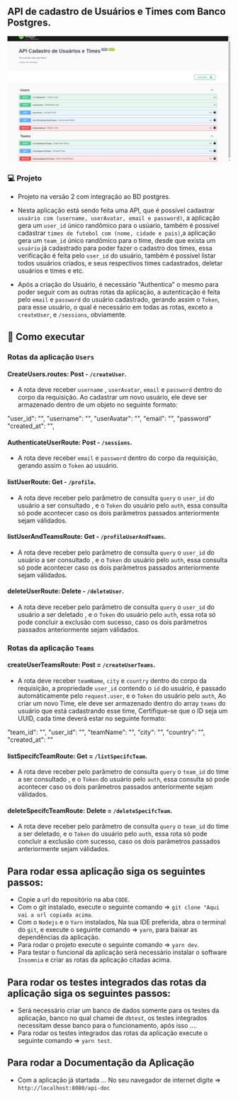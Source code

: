 ## API de cadastro de Usuários e Times com Banco Postgres.

<p align="center">
<img src="screens/documentacao.png" alt="demostração" />
</p>

### 💻 Projeto

- Projeto na versão 2 com integração ao BD postgres.

- Nesta aplicação está sendo feita uma API, que é possível cadastrar `usuário com (username, userAvatar, email e password)`, a aplicação gera um `user_id` único randômico para o usúario, também é possível cadastrar `times de futebol com (nome, cidade e pais)`,a aplicação gera um `team_id` único randômico para o time, desde que exista um `usuário` já cadastrado para poder fazer o cadastro dos times, essa verificação é feita pelo `user_id` do usuário, também é possível listar todos usuários criados, e seus respectivos times cadastrados, deletar usuários e times e etc.
- Após a criação do Usuário, é necessário "Authentica" o mesmo para poder seguir com as outras rotas da aplicação, a autenticação é feita pelo `email` e `password` do usuário cadastrado, gerando assim o `Token`, para esse usuário, o qual é necessário em todas as rotas, exceto a `createUser`, e `/sessions`, obviamente.

## 🚀 Como executar

### Rotas da aplicação `Users`

#### CreateUsers.routes: Post - `/createUser`.

- A rota deve receber `username` , `userAvatar`, `email` e `password` dentro do corpo da requisição. Ao cadastrar um novo usuário, ele deve ser armazenado dentro de um objeto no seguinte formato:

"user_id": "",
"username": "",
"userAvatar": "",
"email": "",
"password"
"created_at": "",

#### AuthenticateUserRoute: Post - `/sessions`.

- A rota deve receber `email` e `password` dentro do corpo da requisição, gerando assim o `Token` ao usuário.

#### listUserRoute: Get - `/profile`.

- A rota deve receber pelo parâmetro de consulta `query` o `user_id` do usuário a ser consultado , e o `Token` do usuário pelo `auth`, essa consulta só pode acontecer caso os dois parâmetros passados anteriormente sejam válidados. 

#### listUserAndTeamsRoute: Get - `/profileUserAndTeams`.

- A rota deve receber pelo parâmetro de consulta `query` o `user_id` do usuário a ser consultado , e o `Token` do usuário pelo `auth`, essa consulta só pode acontecer caso os dois parâmetros passados anteriormente sejam válidados.

#### deleteUserRoute: Delete - `/deleteUser`.

- A rota deve receber pelo parâmetro de consulta `query` o `user_id` do usuário a ser deletado , e o `Token` do usuário pelo `auth`, essa rota só pode concluir a exclusão com sucesso, caso os dois parâmetros passados anteriormente sejam válidados.

### Rotas da aplicação `Teams`

#### createUserTeamsRoute: Post = `/createUserTeams`.

- A rota deve receber `teamName`, `city` e `country` dentro do corpo da requisição, a propriedade `user_id` contendo o `id` do usuário, é passado automáticamente pelo `request.user`, e o `Token` do usuário pelo `auth`, Ao criar um novo Time, ele deve ser armazenado dentro do array `teams` do usuário que está cadastrando esse time, Certifique-se que o ID seja um UUID, cada time deverá estar no seguinte formato:

"team_id": "",
"user_id": "",
"teamName": "",
"city": "",
"country": "",
"created_at": ""

#### listSpecifcTeamRoute: Get = `/listSpecifcTeam`.

- A rota deve receber pelo parâmetro de consulta `query` o `team_id` do time a ser consultado , e o `Token` do usuário pelo `auth`, essa consulta só pode acontecer caso os dois parâmetros passados anteriormente sejam válidados.

#### deleteSpecifcTeamRoute: Delete = `/deleteSpecifcTeam`.

- A rota deve receber pelo parâmetro de consulta `query` o `team_id` do time a ser deletado, e o `Token` do usuário pelo `auth`, essa rota só pode concluir a exclusão com sucesso, caso os dois parâmetros passados anteriormente sejam válidados.

## Para rodar essa aplicação siga os seguintes passos:

- Copie a url do repositório na aba `CODE`.
- Com o git instalado, execute o seguinte comando => `git clone "Aqui vai a url copiada acima`.
- Com o `Nodejs` e o `Yarn` instalados, Na sua IDE preferida, abra o terminal do `git`, e execute o seguinte comando => `yarn`, para baixar as dependências da aplicação.
- Para rodar o projeto execute o seguinte comando => `yarn dev`.
- Para testar o funcional da aplicação será necessário instalar o software `Insomnia` e criar as rotas da aplicação citadas acima.

## Para rodar os testes integrados das rotas da aplicação siga os seguintes passos:

-  Será necessário criar um banco de dados somente para os testes da aplicação, banco no qual chamei de `dbtest`, os testes integrados necessitam desse banco para o funcionamento, após isso ....
- Para rodar os testes integrados das rotas da aplicação execute o seguinte comando => `yarn test`.

## Para rodar a Documentação da Aplicação

- Com a aplicação já startada ... No seu navegador de internet digite => `http://localhost:8080/api-doc`